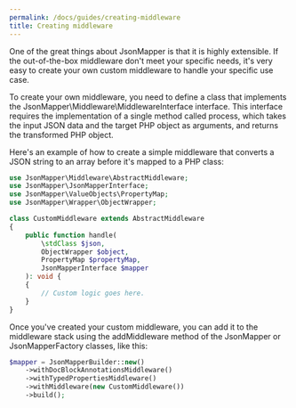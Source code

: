 ```yaml
---
permalink: /docs/guides/creating-middleware
title: Creating middleware
---
```


One of the great things about JsonMapper is that it is highly extensible. If the out-of-the-box middleware don't meet 
your specific needs, it's very easy to create your own custom middleware to handle your specific use case.

To create your own middleware, you need to define a class that implements the JsonMapper\Middleware\MiddlewareInterface 
interface. This interface requires the implementation of a single method called process, which takes the input JSON data 
and the target PHP object as arguments, and returns the transformed PHP object.

Here's an example of how to create a simple middleware that converts a JSON string to an array before it's mapped to 
a PHP class:

```php
use JsonMapper\Middleware\AbstractMiddleware;
use JsonMapper\JsonMapperInterface;
use JsonMapper\ValueObjects\PropertyMap;
use JsonMapper\Wrapper\ObjectWrapper;

class CustomMiddleware extends AbstractMiddleware
{
    public function handle(
        \stdClass $json,
        ObjectWrapper $object,
        PropertyMap $propertyMap,
        JsonMapperInterface $mapper
    ): void {
    {
        // Custom logic goes here.
    }
}
```

Once you've created your custom middleware, you can add it to the middleware stack using the addMiddleware method of 
the JsonMapper or JsonMapperFactory classes, like this:

```php
$mapper = JsonMapperBuilder::new()
    ->withDocBlockAnnotationsMiddleware()
    ->withTypedPropertiesMiddleware()
    ->withMiddleware(new CustomMiddleware())
    ->build();
```